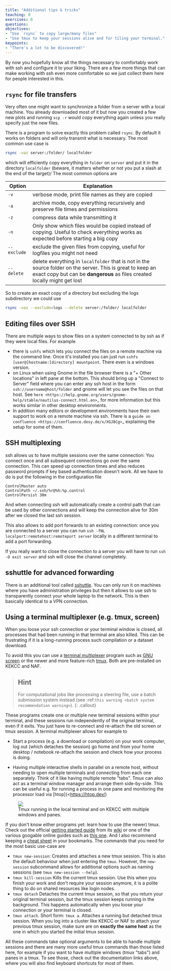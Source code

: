 ```yaml
---
title: "Additional tips & tricks"
teaching: 0
exercises: 0
questions:
objectives:
- "Use `rsync` to copy large/many files"
- "Use tmux to keep your sessions alive and for tiling your terminal."
keypoints:
- "There's a lot to be discovered!"
---
```


By now you hopefully know all the things necessary to comfortably work with ssh
and configure it to your liking. There are a few more things that can make
working with ssh even more comfortable so we just collect them here for people
interested in this.

## `rsync` for file transfers

Very often one might want to synchronize a folder from a server with a local
machine. You already downloaded most of it but now you created a few new plots
and running `scp -r` would copy everything again unless you really specify
just the new files.

There is a program to solve exactly this problem called `rsync`. By default it
works on folders and will only transmit what is necessary. The most common use
case is

```bash
rsync -vaz server:/folder/ localfolder
```

which will efficiently copy everything in `folder` on `server` and put it in
the directory `localfolder` (beware, it matters whether or not you put a slash
at the end of the target)/ The most common options are

| Option     | Explanation |
| ---------- | ----------- |
`-v`         |  verbose mode, print file names as they are copied
`-a`         |  archive mode, copy everything recursively and preserve file times and permissions
`-z`         | compress data while transmitting it
`-n`         | Only show which files would be copied instead of copying. Useful to check everything works as expected before starting a big copy
`--exclude`  | exclude the given files from copying, useful for logfiles you might not need
`--delete`   | delete everything in `localfolder` that is not in the source folder on the server. This is great to keep an exact copy but can be **dangerous** as files created locally might get lost

So to create an exact copy of a directory but excluding the logs subdirectory
we could use

```bash
rsync -vaz --exclude=logs --delete server:/folder/ localfolder
```

## Editing files over SSH

There are multiple ways to show files on a system connected to by ssh as if they were
local files. For example

* there is `sshfs` which lets you connect the files on a remote machine via the
  command line. Once it's installed you can just run
  `sshfs [user@]hostname:[directory] mountpoint`. There even is a windows version.
* on Linux when using Gnome in the file browser there is a "+ Other locations"
  in left pane at the bottom. This should bring up a "Connect to Server" field
  where you can enter any ssh host in the form `ssh://username@host/folder` and
  gnome will let you see the files on that host. See `here
  <https://help.gnome.org/users/gnome-help/stable/nautilus-connect.html.en>`_ for
  more information but this works similar in other desktop environments.
* In addition many editors or development environments have their own support to
  work on a remote machine via ssh. There is a
  `guide on confluence <https://confluence.desy.de/x/XGJ8Cg>`_
  explaining the setup for some of them.

## SSH multiplexing

ssh allows us to have multiple sessions over the same connection: You connect
once and all subsequent connections go over the same connection. This can speed
up connection times and also reduces password prompts if key based
authentication doesn't work. All we have to do is put the following in the
configuration file

```
ControlMaster auto
ControlPath ~/.ssh/%r@%h:%p.control
ControlPersist 30m
```

And when connecting ssh will automatically create a control path that can be
used by other connections and will keep the connection alive for 30m after we
closed the last ssh session.

This also allows to add port forwards to an existing connection: once you are
connected to a server you can run `ssh -fNL localport:remotehost:remoteport
server` locally in a different terminal to add a port forwarding.

If you really want to close the connection to a server you will have to run
`ssh -O exit server` and ssh will close the channel completely.

## sshuttle for advanced forwarding

There is an additional tool called [sshuttle](https://sshuttle.readthedocs.io/en/stable/).
You can only run it on machines
where you have administration privileges but then it allows to use ssh to
transparently connect your whole laptop to the network. This is then basically
identical to a VPN connection.

<!-- ## Location aware SSH config file

Sometimes you want to have your SSH config depend on where you are with your
laptop. For example, while at KEK you don't need to jump through the gateway.
This is indeed possible and explained in detail on `B2 Questions
<https://questions.belle2.org/question/1247/sshconfig-dependent-on-network/>`_. -->

## Using a terminal multiplexer (e.g. tmux, screen)

When you loose your ssh connection or your terminal window is closed, all
processes that had been running in that terminal are also killed. This can
be frustrating if it is a long-running process such compilation or a dataset
download.

To avoid this you can use a [terminal multiplexer](https://en.wikipedia.org/wiki/Terminal_multiplexer>)
program such as [GNU screen](https://www.gnu.org/software/screen/) or the newer and more
feature-rich [tmux](https://github.com/tmux/tmux/wiki).
Both are
pre-installed on KEKCC and NAF.

> ## Hint
> For computational jobs like processing a steering file, use a
> batch submission system instead (see :ref:`this warning <batch system recommendation warning>`).
{: .callout}

These programs create one or multiple new terminal sessions within your
terminal, and these sessions run independently of the original terminal, even
if it exits. You just have to re-connect and re-attach the old screen or tmux
session. A terminal multiplexer allows for example to

* Start a process (e.g. a download or compilation) on your work computer, log
  out (which detaches the session) go home and from your home desktop /
  notebook re-attach the session and check how your process is doing.

* Having multiple interactive shells in parallel on a remote host, without
  needing to open multiple terminals and connecting from each one separately.
  Think of it like having multiple remote "tabs". Tmux can also act as a
  terminal window manager and arrange them side-by-side. This can be useful e.g.
  for running a process in one pane and monitoring the processor load via
  [htop](<https://htop.dev/)

<figure>
<img src="{{site.baseurl}}/fig/tmux_on_kekcc.png"/>
<figcaption>
  Tmux running in the local terminal and on KEKCC with multiple windows and
  panes.
</figcaption>
</figure>

If you don't know either programs yet: learn how to use (the newer) tmux.
Check out the official [getting started guide](https://github.com/tmux/tmux/wiki/Getting-Started)
 from its [wiki](https://github.com/tmux/tmux/wiki)
 or one of the various googable online
guides such as [this one](https://linuxhandbook.com/tmux/). And I also
recommend keeping a [cheat sheet](https://tmuxcheatsheet.com) in your
bookmarks. The commands that you need for the most basic use-case are

* `tmux new-session`: Creates and attaches a new tmux session. This is also the default behaviour
    when just entering the `tmux`. However, the `new-session` subcommand
    allows for additional options such as naming sessions (see `tmux
    new-session --help`).
* `tmux kill-session` Kills the current tmux session. Use this when you finish your work and
    don't require your session anymore, it is a polite thing to do on shared
    resources like login nodes.
* `tmux detach` Detaches the current tmux session, so that you return your original
    terminal session, but the tmux session keeps running in the background.
    This happens automatically when you loose your connection or your terminal
    is closed.
* `tmux attach`. Short form: `tmux a`.
    Attaches a running but detached tmux session. When you log into a cluster
    like KEKCC or NAF to attach your previous tmux session, make sure are on
    **exactly the same host** as the one in which you started
    the initial tmux session.

All these commands take optional arguments to be able to handle multiple
sessions and there are many more useful tmux commands than those listed here,
for example if you want to have multiple windows (tmux "tabs") and panes in a
tmux. To see those, check out the documentation links above, where you will
also find keyboard shortcuts for most of them.

<!-- .. admonition:: Question
   :class: exercise stacked

   Why should I keep track of the exact host on which the terminal multiplexer
   is run and how do I do that?

.. admonition:: Hint
   :class: toggle xhint stacked

   Check out the output of the `hostname` command in a computing cluster like
   KEKCC. Why is it different from the hostname that you used to login (the
   `Hostname` line in your :ref:`ssh config <online_book/prerequisites/ssh:SSH
   Configuration File>`)? Could you have found out the host name without typing
   any commands? How can you change the specific host?

.. admonition:: Solution
   :class: toggle solution

   When you connect to a computing cluster like KEKCC via a login node, e.g.
   `login.cc.kek.jp`, you are connected to a random host (also called "node",
   i.e. an individual server) in that cluster for load-balancing purposes.
   You can check the full host name with the `hostname` command. But you
   can also see the first part of the hostname (the current node)
   in your shell prompt (the string at the beginning of the command line).

   If you disconnect and reconnect to the login node, you can be connected to a
   different node, but your terminal multiplexer will still be running on the
   old host, so you will have to connect to that specific host which it is
   running on. From within the computing cluster, you can usually just use the
   node name for the ssh connection. For example, if your tmux session is
   running on `ccw01.cc.kek.jp`, but you have been connected to `ccw02`,
   from there you can simply use

   .. code-block:: bash

       ssh ccw01

   to connect to the other node. Alternatively, you
   can directly connect to a specific host instead of the login node, but for
   that you might need to extend your :ref:`ssh config
   <online_book/prerequisites/ssh:SSH Configuration File>` to also use a
   gateway server for the specific nodes in the cluster, e.g. for the KEKCC:

   .. literalinclude:: ssh_config.txt
      :lines: 31-35
      :linenos:

   Then `ssh ccw01` will also work from outside KEKCC. -->